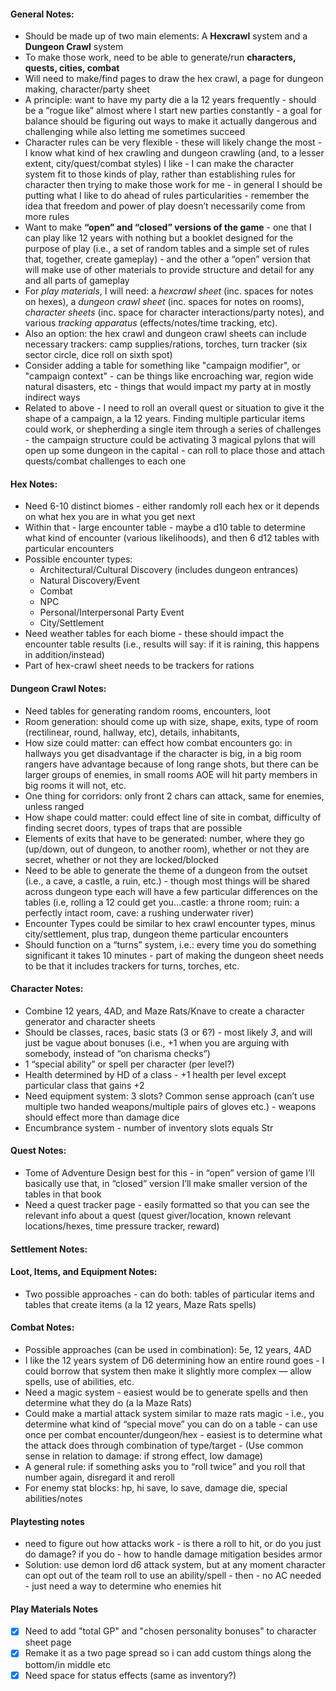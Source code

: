 #### **General Notes:**

- Should be made up of two main elements: A **Hexcrawl** system and a **Dungeon Crawl** system
- To make those work, need to be able to generate/run **characters, quests, cities, combat**
- Will need to make/find pages to draw the hex crawl, a page for dungeon making, character/party sheet
- A principle: want to have my party die a la 12 years frequently - should be a “rogue like” almost where I start new parties constantly - a goal for balance should be figuring out ways to make it actually dangerous and challenging while also letting me sometimes succeed
- Character rules can be very flexible - these will likely change the most - I know what kind of hex crawling and dungeon crawling (and, to a lesser extent, city/quest/combat styles) I like - I can make the character system fit to those kinds of play, rather than establishing rules for character then trying to make those work for me - in general I should be putting what I like to do ahead of rules particularities - remember the idea that freedom and power of play doesn’t necessarily come from more rules
- Want to make **“open” and “closed” versions of the game** - one that I can play like 12 years with nothing but a booklet designed for the purpose of play (i.e., a set of random tables and a simple set of rules that, together, create gameplay) - and the other a “open” version that will make use of other materials to provide structure and detail for any and all parts of gameplay
- For _play materials_, I will need: a _hexcrawl sheet_ (inc. spaces for notes on hexes), a _dungeon crawl sheet_ (inc. spaces for notes on rooms), _character sheets_ (inc. space for character interactions/party notes), and various _tracking apparatus_ (effects/notes/time tracking, etc).
- Also an option: the hex crawl and dungeon crawl sheets can include necessary trackers: camp supplies/rations, torches, turn tracker (six sector circle, dice roll on sixth spot)
- Consider adding a table for something like "campaign modifier", or "campaign context" - can be things like encroaching war, region wide natural disasters, etc - things that would impact my party at in mostly indirect ways
- Related to above - I need to roll an overall quest or situation to give it the shape of a campaign, a la 12 years. Finding multiple particular items could work, or shepherding a single item through a series of challenges - the campaign structure could be activating 3 magical pylons that will open up some dungeon in the capital - can roll to place those and attach quests/combat challenges to each one

#### **Hex Notes:**

- Need 6-10 distinct biomes - either randomly roll each hex or it depends on what hex you are in what you get next
- Within that - large encounter table - maybe a d10 table to determine what kind of encounter (various likelihoods), and then 6 d12 tables with particular encounters
- Possible encounter types:
	- Architectural/Cultural Discovery (includes dungeon entrances)
	- Natural Discovery/Event
	- Combat
	- NPC
	- Personal/Interpersonal Party Event
	- City/Settlement
- Need weather tables for each biome - these should impact the encounter table results (i.e., results will say: if it is raining, this happens in addition/instead)
- Part of hex-crawl sheet needs to be trackers for rations

#### **Dungeon Crawl Notes:**

- Need tables for generating random rooms, encounters, loot
- Room generation: should come up with size, shape, exits, type of room (rectilinear, round, hallway, etc), details, inhabitants,
- How size could matter: can effect how combat encounters go: in hallways you get disadvantage if the character is big, in a big room rangers have advantage because of long range shots, but there can be larger groups of enemies, in small rooms AOE will hit party members in big rooms it will not, etc.
- One thing for corridors: only front 2 chars can attack, same for enemies, unless ranged
- How shape could matter: could effect line of site in combat, difficulty of finding secret doors, types of traps that are possible
- Elements of exits that have to be generated: number, where they go (up/down, out of dungeon, to another room), whether or not they are secret, whether or not they are locked/blocked
- Need to be able to generate the theme of a dungeon from the outset (i.e., a cave, a castle, a ruin, etc.) - though most things will be shared across dungeon type each will have a few particular differences on the tables (i.e, rolling a 12 could get you…castle: a throne room; ruin: a perfectly intact room, cave: a rushing underwater river)
- Encounter Types could be similar to hex crawl encounter types, minus city/settlement, plus trap, dungeon theme particular encounters
- Should function on a “turns” system, i.e.: every time you do something significant it takes 10 minutes - part of making the dungeon sheet needs to be that it includes trackers for turns, torches, etc.

#### **Character Notes:**

- Combine 12 years, 4AD, and Maze Rats/Knave to create a character generator and character sheets
- Should be classes, races, basic stats (3 or 6?) - most likely _3_, and will just be vague about bonuses (i.e., +1 when you are arguing with somebody, instead of “on charisma checks”)
- 1 “special ability” or spell per character (per level?)
- Health determined by HD of a class - +1 health per level except particular class that gains +2
- Need equipment system: 3 slots? Common sense approach (can’t use multiple two handed weapons/multiple pairs of gloves etc.) - weapons should effect more than damage dice
- Encumbrance system - number of inventory slots equals Str

#### **Quest Notes:**

- Tome of Adventure Design best for this - in “open” version of game I’ll basically use that, in “closed” version I’ll make smaller version of the tables in that book
- Need a quest tracker page - easily formatted so that you can see the relevant info about a quest (quest giver/location, known relevant locations/hexes, time pressure tracker, reward)

#### **Settlement Notes:**

#### **Loot, Items, and Equipment Notes:**

- Two possible approaches - can do both: tables of particular items and tables that create items (a la 12 years, Maze Rats spells)

#### **Combat Notes:**

- Possible approaches (can be used in combination): 5e, 12 years, 4AD
- I like the 12 years system of D6 determining how an entire round goes - I could borrow that system then make it slightly more complex — allow spells, use of abilities, etc.
- Need a magic system - easiest would be to generate spells and then determine what they do (a la Maze Rats)
- Could make a martial attack system similar to maze rats magic - i.e., you determine what kind of “special move” you can do on a table - can use once per combat encounter/dungeon/hex - easiest is to determine what the attack does through combination of type/target - (Use common sense in relation to damage: if strong effect, low damage)
- A general rule: if something asks you to “roll twice” and you roll that number again, disregard it and reroll
- For enemy stat blocks: hp, hi save, lo save, damage die, special abilities/notes

#### Playtesting notes 
- need to figure out how attacks work - is there a roll to hit, or do you just do damage? if you do - how to handle damage mitigation besides armor
- Solution: use demon lord d6 attack system, but at any moment character can opt out of the team roll to use an ability/spell - then - no AC needed - just need a way to determine who enemies hit
#### Play Materials Notes
- [x] Need to add "total GP" and "chosen personality bonuses" to character sheet page
- [x] Remake it as a two page spread so i can add custom things along the bottom/in middle etc
- [x] Need space for status effects (same as inventory?) 